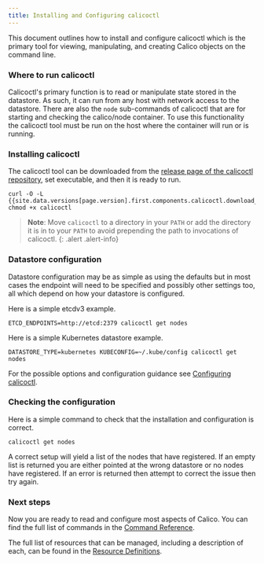 ```yaml
---
title: Installing and Configuring calicoctl
---
```


This document outlines how to install and configure calicoctl which is the
primary tool for viewing, manipulating, and creating Calico objects on the
command line.

### Where to run calicoctl

Calicoctl's primary function is to read or manipulate state stored in the
datastore.  As such, it can run from any host with network access to the
datastore.  There are also the `node` sub-commands of calicoctl that are for
starting and checking the calico/node container.  To use this functionality
the calicoctl tool must be run on the host where the container will run or
is running.

### Installing calicoctl

The calicoctl tool can be downloaded from the
[release page of the calicoctl repository]({{site.data.versions[page.version].first.components.calicoctl.url}}),
set executable, and then it is ready to run.

```
curl -O -L {{site.data.versions[page.version].first.components.calicoctl.download_url}}
chmod +x calicoctl
```

> **Note**: Move `calicoctl` to a directory in your `PATH` or add the directory it is in to
> your `PATH` to avoid prepending the path to invocations of calicoctl.
{: .alert .alert-info}


### Datastore configuration

Datastore configuration may be as simple as using the defaults but in most
cases the endpoint will need to be specified and possibly other settings too,
all which depend on how your datastore is configured.

Here is a simple etcdv3 example.

```
ETCD_ENDPOINTS=http://etcd:2379 calicoctl get nodes
```

Here is a simple Kubernetes datastore example.

```
DATASTORE_TYPE=kubernetes KUBECONFIG=~/.kube/config calicoctl get nodes
```

For the possible options and configuration guidance see
[Configuring calicoctl]({{site.baseurl}}/{{page.version}}/reference/calicoctl/setup).

### Checking the configuration

Here is a simple command to check that the installation and configuration is
correct.

```
calicoctl get nodes
```

A correct setup will yield a list of the nodes that have registered.  If an
empty list is returned you are either pointed at the wrong datastore or no
nodes have registered.  If an error is returned then attempt to correct the
issue then try again.

### Next steps

Now you are ready to read and configure most aspects of Calico.  You can
find the full list of commands in the
[Command Reference]({{site.baseurl}}/{{page.version}}/reference/calicoctl/commands/).

The full list of resources that can be managed, including a description of each,
can be found in the
[Resource Definitions]({{site.baseurl}}/{{page.version}}/reference/calicoctl/resources/).
